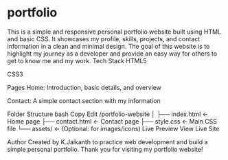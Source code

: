 # portfolio
This is a simple and responsive personal portfolio website built using HTML and basic CSS. It showcases my profile, skills, projects, and contact information in a clean and minimal design. The goal of this website is to highlight my journey as a developer and provide an easy way for others to get to know me and my work.
Tech Stack
HTML5

CSS3 

Pages
Home: Introduction, basic details, and overview

Contact: A simple contact section with my information

Folder Structure
bash
Copy
Edit
/portfolio-website
│
├── index.html        ← Home page
├── contact.html      ← Contact page
├── style.css         ← Main CSS file
└── assets/           ← (Optional: for images/icons)
Live Preview
View Live Site <!-- Replace # with your GitHub Pages or other live link -->

Author
Created by K.Jaikanth to practice web development and build a simple personal portfolio.
Thank you for visiting my portfolio website!
